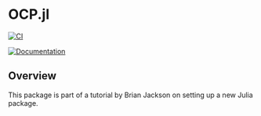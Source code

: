 # OCP.jl 
[![CI](https://github.com/LucianNita/OCP.jl/actions/workflows/CI.yml/badge.svg)](https://github.com/LucianNita/OCP.jl/actions/workflows/CI.yml)

[![Documentation](https://github.com/LucianNita/OCP.jl/actions/workflows/Documentation.yml/badge.svg)](https://github.com/LucianNita/OCP.jl/actions/workflows/Documentation.yml)
## Overview
This package is part of a tutorial by Brian Jackson on setting up a new Julia package.
